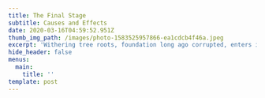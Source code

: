 ```yaml
---
title: The Final Stage
subtitle: Causes and Effects
date: 2020-03-16T04:59:52.951Z
thumb_img_path: /images/photo-1583525957866-ea1cdcb4f46a.jpeg
excerpt: 'Withering tree roots, foundation long ago corrupted, enters it''s final stage. '
hide_header: false
menus:
  main:
    title: ''
template: post
---
```

